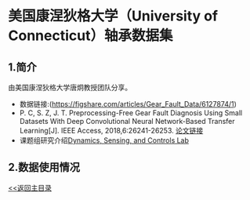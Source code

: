 # 美国康涅狄格大学（University of Connecticut）轴承数据集

## 1.简介
  由美国康涅狄格大学唐炯教授团队分享。
* 数据链接:(https://figshare.com/articles/Gear_Fault_Data/6127874/1)
* P. C, S. Z, J. T. Preprocessing-Free Gear Fault Diagnosis Using Small Datasets With Deep Convolutional Neural Network-Based Transfer Learning[J]. IEEE Access, 2018,6:26241-26253. [论文链接](https://ieeexplore.ieee.org/abstract/document/8360102)
* 课题组研究介绍[Dynamics, Sensing, and Controls Lab](https://dscl.uconn.edu/)

## 2.数据使用情况


[<<返回主目录](../README.md)

